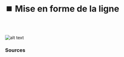 # ⏹️ Mise en forme de la ligne

  
### &nbsp;

![alt text](links/set-line-layout/links/0-Ligne27.gif)



### Sources

<!-- - **Prénom Nom**  
  *Titre*, 0000 -->

<!-- [^1]: Adrian Frutiger, *Type, Sign, Symbol*, 1980 -->

